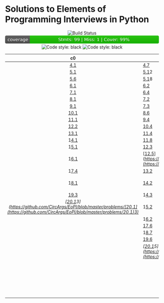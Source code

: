 # Solutions to Elements of Programming Interviews in Python

<div align="center">
<img alt="Build Status" src="https://github.com/CircArgs/EoPI/workflows/test/badge.svg">
<img alt="Coverage Status" src="https://github.com/CircArgs/EoPI/blob/badges/coverage_badge.svg">
<img alt="Code style: black" src="https://img.shields.io/badge/code%20style-black-000000.svg">
<img alt="Code style: black" src="https://img.shields.io/badge/language-Python-blue">
</div>

|   c0    | c1      | c2      | c3     | c4     |
| :-----: | ------- | ------- | ------ | ------ |
|   [4.1](https://github.com/CircArgs/EoPI/blob/master/problems/4.1)   | [4.7](https://github.com/CircArgs/EoPI/blob/master/problems/4.7)     | [4.8](https://github.com/CircArgs/EoPI/blob/master/problems/4.8)     | [4.3](https://github.com/CircArgs/EoPI/blob/master/problems/4.3)    | [4.9](https://github.com/CircArgs/EoPI/blob/master/problems/4.9)    |
|   [5.1](https://github.com/CircArgs/EoPI/blob/master/problems/5.1)   | [5.1](https://github.com/CircArgs/EoPI/blob/master/problems/5.1)2    | [5.2](https://github.com/CircArgs/EoPI/blob/master/problems/5.2)     | [4.1](https://github.com/CircArgs/EoPI/blob/master/problems/4.1)1   | [5.3](https://github.com/CircArgs/EoPI/blob/master/problems/5.3)    |
|   [5.6](https://github.com/CircArgs/EoPI/blob/master/problems/5.6)   | [5.1](https://github.com/CircArgs/EoPI/blob/master/problems/5.1)8    | [5.1](https://github.com/CircArgs/EoPI/blob/master/problems/5.1)7    | [5.5](https://github.com/CircArgs/EoPI/blob/master/problems/5.5)    | [5.1](https://github.com/CircArgs/EoPI/blob/master/problems/5.1)0   |
|   [6.1](https://github.com/CircArgs/EoPI/blob/master/problems/6.1)   | [6.2](https://github.com/CircArgs/EoPI/blob/master/problems/6.2)     | [6.5](https://github.com/CircArgs/EoPI/blob/master/problems/6.5)     | [5.9](https://github.com/CircArgs/EoPI/blob/master/problems/5.9)    | [5.1](https://github.com/CircArgs/EoPI/blob/master/problems/5.1)5   |
|   [7.1](https://github.com/CircArgs/EoPI/blob/master/problems/7.1)   | [6.4](https://github.com/CircArgs/EoPI/blob/master/problems/6.4)     | [6.6](https://github.com/CircArgs/EoPI/blob/master/problems/6.6)     | [6.7](https://github.com/CircArgs/EoPI/blob/master/problems/6.7)    | [6.9](https://github.com/CircArgs/EoPI/blob/master/problems/6.9)    |
|   [8.1](https://github.com/CircArgs/EoPI/blob/master/problems/8.1)   | [7.2](https://github.com/CircArgs/EoPI/blob/master/problems/7.2)     | [7.4](https://github.com/CircArgs/EoPI/blob/master/problems/7.4)     | [6.8](https://github.com/CircArgs/EoPI/blob/master/problems/6.8)    | [6.1](https://github.com/CircArgs/EoPI/blob/master/problems/6.1)1   |
|   [9.1](https://github.com/CircArgs/EoPI/blob/master/problems/9.1)   | [7.3](https://github.com/CircArgs/EoPI/blob/master/problems/7.3)     | [7.7](https://github.com/CircArgs/EoPI/blob/master/problems/7.7)     | [7.1](https://github.com/CircArgs/EoPI/blob/master/problems/7.1)0   | [7.1](https://github.com/CircArgs/EoPI/blob/master/problems/7.1)1   |
|  [10.1](https://github.com/CircArgs/EoPI/blob/master/problems/10.1)   | [8.6](https://github.com/CircArgs/EoPI/blob/master/problems/8.6)     | [8.2](https://github.com/CircArgs/EoPI/blob/master/problems/8.2)     | [8.3](https://github.com/CircArgs/EoPI/blob/master/problems/8.3)    | [8.4](https://github.com/CircArgs/EoPI/blob/master/problems/8.4)    |
|  [11.1](https://github.com/CircArgs/EoPI/blob/master/problems/11.1)   | [9.4](https://github.com/CircArgs/EoPI/blob/master/problems/9.4)     | [8.7](https://github.com/CircArgs/EoPI/blob/master/problems/8.7)     | [8.8](https://github.com/CircArgs/EoPI/blob/master/problems/8.8)    | [9.1](https://github.com/CircArgs/EoPI/blob/master/problems/9.1)3   |
|  [12.2](https://github.com/CircArgs/EoPI/blob/master/problems/12.2)   | [10.4](https://github.com/CircArgs/EoPI/blob/master/problems/10.4)    | [9.2](https://github.com/CircArgs/EoPI/blob/master/problems/9.2)     | [9.1](https://github.com/CircArgs/EoPI/blob/master/problems/9.1)1   | [9.1](https://github.com/CircArgs/EoPI/blob/master/problems/9.1)6   |
|  [13.1](https://github.com/CircArgs/EoPI/blob/master/problems/13.1)   | [11.4](https://github.com/CircArgs/EoPI/blob/master/problems/11.4)    | [9.1](https://github.com/CircArgs/EoPI/blob/master/problems/9.1)2    | [10.5](https://github.com/CircArgs/EoPI/blob/master/problems/10.5)   | [10.6](https://github.com/CircArgs/EoPI/blob/master/problems/10.6)   |
|  1[4.1](https://github.com/CircArgs/EoPI/blob/master/problems/4.1)   | [11.8](https://github.com/CircArgs/EoPI/blob/master/problems/11.8)    | [10.3](https://github.com/CircArgs/EoPI/blob/master/problems/10.3)    | [11.5](https://github.com/CircArgs/EoPI/blob/master/problems/11.5)   | [11.6](https://github.com/CircArgs/EoPI/blob/master/problems/11.6)   |
|  1[5.1](https://github.com/CircArgs/EoPI/blob/master/problems/5.1)   | [12.3](https://github.com/CircArgs/EoPI/blob/master/problems/12.3)    | [11.3](https://github.com/CircArgs/EoPI/blob/master/problems/11.3)    | [11.1](https://github.com/CircArgs/EoPI/blob/master/problems/11.1)0  | [11.7](https://github.com/CircArgs/EoPI/blob/master/problems/11.7)   |
|  1[6.1](https://github.com/CircArgs/EoPI/blob/master/problems/6.1)   | [[12.5](https://github.com/CircArgs/EoPI/blob/master/problems/12.5)](https://github.com/CircArgs/EoPI/blob/master/problems/[12.5](https://github.com/CircArgs/EoPI/blob/master/problems/12.5))    | [11.9](https://github.com/CircArgs/EoPI/blob/master/problems/11.9)    | [12.4](https://github.com/CircArgs/EoPI/blob/master/problems/12.4)   | [12.9](https://github.com/CircArgs/EoPI/blob/master/problems/12.9)   |
|  1[7.4](https://github.com/CircArgs/EoPI/blob/master/problems/7.4)   | [13.2](https://github.com/CircArgs/EoPI/blob/master/problems/13.2)    | [12.1](https://github.com/CircArgs/EoPI/blob/master/problems/12.1)    | [12.6](https://github.com/CircArgs/EoPI/blob/master/problems/12.6)   | [13.8](https://github.com/CircArgs/EoPI/blob/master/problems/13.8)   |
|  1[8.1](https://github.com/CircArgs/EoPI/blob/master/problems/8.1)   | [14.2](https://github.com/CircArgs/EoPI/blob/master/problems/14.2)    | [[12.5](https://github.com/CircArgs/EoPI/blob/master/problems/12.5)](https://github.com/CircArgs/EoPI/blob/master/problems/[12.5](https://github.com/CircArgs/EoPI/blob/master/problems/12.5))    | [13.7](https://github.com/CircArgs/EoPI/blob/master/problems/13.7)   | 1[4.7](https://github.com/CircArgs/EoPI/blob/master/problems/4.7)   |
|  [19.3](https://github.com/CircArgs/EoPI/blob/master/problems/19.3)   | 1[4.3](https://github.com/CircArgs/EoPI/blob/master/problems/4.3)    | [13.5](https://github.com/CircArgs/EoPI/blob/master/problems/13.5)    | [13.1](https://github.com/CircArgs/EoPI/blob/master/problems/13.1)0  | 1[5.6](https://github.com/CircArgs/EoPI/blob/master/problems/5.6)   |
| _[[20.1](https://github.com/CircArgs/EoPI/blob/master/problems/20.1)3](https://github.com/CircArgs/EoPI/blob/master/problems/[20.1](https://github.com/CircArgs/EoPI/blob/master/problems/20.1)3)_ | 1[5.2](https://github.com/CircArgs/EoPI/blob/master/problems/5.2)    | [14.4](https://github.com/CircArgs/EoPI/blob/master/problems/14.4)    | [14.5](https://github.com/CircArgs/EoPI/blob/master/problems/14.5)   | 1[5.1](https://github.com/CircArgs/EoPI/blob/master/problems/5.1)0  |
|         | 1[6.2](https://github.com/CircArgs/EoPI/blob/master/problems/6.2)    | 1[5.3](https://github.com/CircArgs/EoPI/blob/master/problems/5.3)    | 1[4.8](https://github.com/CircArgs/EoPI/blob/master/problems/4.8)   | 1[6.1](https://github.com/CircArgs/EoPI/blob/master/problems/6.1)2  |
|         | [17.6](https://github.com/CircArgs/EoPI/blob/master/problems/17.6)    | [16.3](https://github.com/CircArgs/EoPI/blob/master/problems/16.3)    | [15.4](https://github.com/CircArgs/EoPI/blob/master/problems/15.4)   | [17.8](https://github.com/CircArgs/EoPI/blob/master/problems/17.8)   |
|         | 1[8.7](https://github.com/CircArgs/EoPI/blob/master/problems/8.7)    | 1[6.6](https://github.com/CircArgs/EoPI/blob/master/problems/6.6)    | 1[5.9](https://github.com/CircArgs/EoPI/blob/master/problems/5.9)   | [18.5](https://github.com/CircArgs/EoPI/blob/master/problems/18.5)   |
|         | [19.6](https://github.com/CircArgs/EoPI/blob/master/problems/19.6)    | [17.5](https://github.com/CircArgs/EoPI/blob/master/problems/17.5)    | 1[6.5](https://github.com/CircArgs/EoPI/blob/master/problems/6.5)   | _[20.9](https://github.com/CircArgs/EoPI/blob/master/problems/20.9)_ |
|         | _[[20.1](https://github.com/CircArgs/EoPI/blob/master/problems/20.1)5](https://github.com/CircArgs/EoPI/blob/master/problems/[20.1](https://github.com/CircArgs/EoPI/blob/master/problems/20.1)5)_ | 1[8.2](https://github.com/CircArgs/EoPI/blob/master/problems/8.2)    | 1[6.7](https://github.com/CircArgs/EoPI/blob/master/problems/6.7)   | _[20.2](https://github.com/CircArgs/EoPI/blob/master/problems/20.2)_ |
|         |         | _[19.8](https://github.com/CircArgs/EoPI/blob/master/problems/19.8)_  | 1[7.7](https://github.com/CircArgs/EoPI/blob/master/problems/7.7)   |        |
|         |         | _[[20.1](https://github.com/CircArgs/EoPI/blob/master/problems/20.1)6](https://github.com/CircArgs/EoPI/blob/master/problems/[20.1](https://github.com/CircArgs/EoPI/blob/master/problems/20.1)6)_ | 1[8.3](https://github.com/CircArgs/EoPI/blob/master/problems/8.3)   |        |
|         |         |         | _[19.9](https://github.com/CircArgs/EoPI/blob/master/problems/19.9)_ |        |
|         |         |         | _[20.1](https://github.com/CircArgs/EoPI/blob/master/problems/20.1)_ |        |
